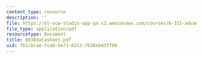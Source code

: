 ```yaml
---
content_type: resource
description: ''
file: https://ol-ocw-studio-app-qa.s3.amazonaws.com/courses/6-331-advanced-circuit-techniques-spring-2002/7b1cbcaefca0be7162c27638eb43ff08_8038datasheet.pdf
file_type: application/pdf
resourcetype: Document
title: 8038datasheet.pdf
uid: 7b1cbcae-fca0-be71-62c2-7638eb43ff08
---
```

